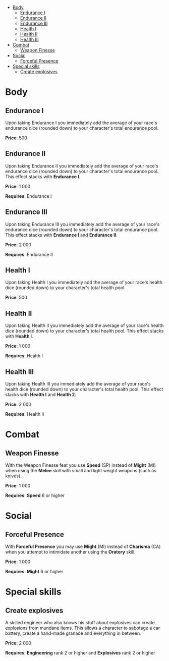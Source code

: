 <!-- TOC -->

- [Body](#body)
  - [Endurance I](#endurance-i)
  - [Endurance II](#endurance-ii)
  - [Endurance III](#endurance-iii)
  - [Health I](#health-i)
  - [Health II](#health-ii)
  - [Health III](#health-iii)
- [Combat](#combat)
  - [Weapon Finesse](#weapon-finesse)
- [Social](#social)
  - [Forceful Presence](#forceful-presence)
- [Special skills](#special-skills)
  - [Create explosives](#create-explosives)

<!-- /TOC -->

# Body

## Endurance I

Upon taking Endurance I you immediately add the average of your race's endurance
dice (rounded down) to your character's total endurance pool.

**Price**: 500

## Endurance II

Upon taking Endurance II you immediately add the average of your race's
endurance dice (rounded down) to your character's total endurance pool. This
effect stacks with **Endurance I**.

**Price**: 1 000

**Requires**: Endurance I

## Endurance III

Upon taking Endurance III you immediately add the average of your race's
endurance dice (rounded down) to your character's total endurance pool. This
effect stacks with **Endurance I** and **Endurance II**.

**Price**: 2 000

**Requires**: Endurance II

## Health I

Upon taking Health I you immediately add the average of your race's health dice
(rounded down) to your character's total health pool.

**Price**: 500

## Health II

Upon taking Health II you immediately add the average of your race's health dice
(rounded down) to your character's total health pool. This effect stacks with
**Health I**.

**Price**: 1 000

**Requires**: Health I

## Health III

Upon taking Health III you immediately add the average of your race's health
dice (rounded down) to your character's total health pool. This effect stacks
with **Health I** and **Health 2**.

**Price**: 2 000

**Requires**: Health II

# Combat

## Weapon Finesse

With the Weapon Finesse feat you use **Speed** (SP) instead of **Might** (MI)
when using the **Melee** skill with small and light weight weapons (such as
knives).

**Price**: 1 000

**Requires**: **Speed** 6 or higher

# Social

## Forceful Presence

With **Forceful Presence** you may use **Might** (MI) instead of **Charisma**
(CA) when you attempt to intimidate another using the **Oratory** skill.

**Price**: 1 000

**Requires**: **Might** 6 or higher

# Special skills

## Create explosives

A skilled engineer who also knows his stuff about explosives can create
explosions from mundane items. This allows a character to sabotage a car
battery, create a hand-made granade and everything in between.

**Price**: 2 000

**Requires**: **Engineering** rank 2 or higher and **Explosives** rank 2 or
higher